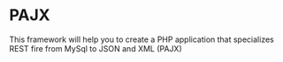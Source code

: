 # PAJX
This framework will help you to create a PHP application that specializes REST fire from MySql to JSON and XML (PAJX)
